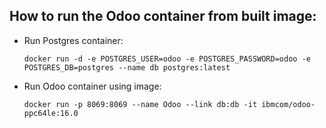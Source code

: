 How to run the Odoo container from built image:
-------------

- Run Postgres container:

    `docker run -d -e POSTGRES_USER=odoo -e POSTGRES_PASSWORD=odoo -e POSTGRES_DB=postgres --name db postgres:latest`

- Run Odoo container using image:

    `docker run -p 8069:8069 --name Odoo --link db:db -it ibmcom/odoo-ppc64le:16.0`
